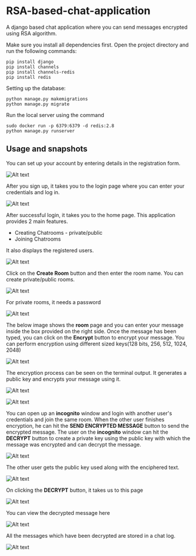 # RSA-based-chat-application
A django based chat application where you can send messages encrypted using RSA algorithm.

Make sure you install all dependencies first.
Open the project directory and run the following commands:
```
pip install django
pip install channels
pip install channels-redis
pip install redis
```

Setting up the database:
```
python manage.py makemigrations
python manage.py migrate
```

Run the local server using the command
```
sudo docker run -p 6379:6379 -d redis:2.8
python manage.py runserver
```

## Usage and snapshots


You can set up your account by entering details in the registration form.

![Alt text](/screenshots/1Register.png?raw=true)



After you sign up, it takes you to the login page where you can enter your credentials and log in.

![Alt text](/screenshots/2Login.png?raw=true)



After successful login, it takes you to the home page. This application provides 2 main features.
* Creating Chatrooms - private/public
* Joining Chatrooms

It also displays the registered users.

![Alt text](/screenshots/3HomePage.png?raw=true)



Click on the __Create Room__ button and then enter the room name. You can create private/public rooms.

![Alt text](/screenshots/4CreateRoom.png?raw=true)



For private rooms, it needs a password

![Alt text](/screenshots/5PutPassword.png?raw=true)



The below image shows the __room__ page and you can enter your message inside the box provided on the right side. Once the message has been typed, you can click on the __Encrypt__ button to encrypt your message. You can perform encryption using different sized keys(128 bits, 256, 512, 1024, 2048)

![Alt text](/screenshots/6Room.png?raw=true)



The encryption process can be seen on the terminal output. It generates a public key and encrypts your message using it.

![Alt text](/screenshots/7Seeoutput.png?raw=true)

![Alt text](/screenshots/8seeoutput.png?raw=true)



You can open up an __incognito__ window and login with another user's credentials and join the same room. When the other user finishes encryption, he can hit the __SEND ENCRYPTED MESSAGE__ button to send the encrypted message. The user on the __incognito__ window can hit the __DECRYPT__ button to create a private key using the public key with which the message was encrypted and can decrypt the message.

![Alt text](/screenshots/9otherUser.png?raw=true)



The other user gets the public key used along with the enciphered text.

![Alt text](/screenshots/10ciphertext.png?raw=true)



On clicking the __DECRYPT__ button, it takes us to this page

![Alt text](/screenshots/11decrypt.png?raw=true)



You can view the decrypted message here

![Alt text](/screenshots/12decrypt.png?raw=true)



All the messages which have been decrypted are stored in a chat log.

![Alt text](/screenshots/13chatlog.png?raw=true)
